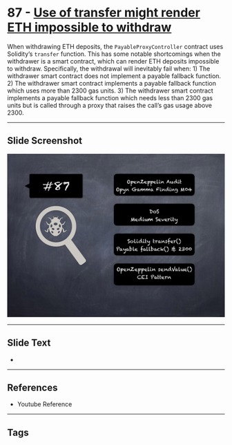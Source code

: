 
# 87 - [Use of transfer might render ETH impossible to withdraw](./Use%20of%20transfer%20might%20render%20ETH%20impossible%20to%20withdraw.md)

 When withdrawing ETH deposits, the `PayableProxyController` contract uses Solidity’s `transfer` function. This has some notable shortcomings when the withdrawer is a smart contract, which can render ETH deposits impossible to withdraw. Specifically, the withdrawal will inevitably fail when: 1) The withdrawer smart contract does not implement a payable fallback function. 2) The withdrawer smart contract implements a payable fallback function which uses more than 2300 gas units. 3) The withdrawer smart contract implements a payable fallback function which needs less than 2300 gas units but is called through a proxy that raises the call’s gas usage above 2300.


___
## Slide Screenshot
![087.png](../../images/7.%20Audit%20Findings%20101/087.png)
___
## Slide Text
- 
___
## References
- Youtube Reference
___
## Tags
